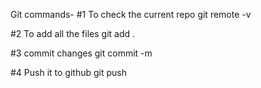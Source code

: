 Git commands-
#1 To check the current repo
git remote -v 

#2 To add all the files
git add .

#3 commit changes
git commit -m

#4 Push it to github
git push 
